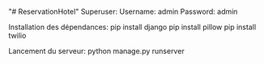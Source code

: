 "# ReservationHotel" 
Superuser:
    Username: admin
    Password: admin

Installation des dépendances:
    pip install django
    pip install pillow
    pip install twilio

Lancement du serveur:
    python manage.py runserver